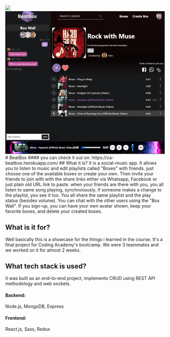 <img src="/frontend/src/assets/img/logo.png" width=250>  
<img src="screenshot.png">
# BeatBox  
#### you can check it out on: 
https://ca-beatbox.herokuapp.com/
## What it is?  
It is a social-music app. It allows you to listen to music and edit playlists called "Boxes" with friends.
just choose one of the available boxes or create your own. Then invite your friends to join with with the share links
either via Whatsapp, Facebook or just plain old URL link to paste.
when your friends are there with you, you all listen to same song playing, synchronously. 
if someone makes a change to the playlist, you see it too. You all share the same playlist and the play status (besides volume).
You can chat with the other users using the "Box Wall".
If you sign-up, you can have your own avatar shown, keep your favorite boxes, and delete your created boxes.

## What is it for?
Well basically this is a showcase for the things i learned in the course.
It's a final project for Coding Academy's bootcamp. 
We were 3 teammates and we worked on it for almost 2 weeks.

## What tech stack is used?
It was built as an end-to-end project, implements CRUD using REST API methodology and web sockets.
#### Backend:
Node.js, MongoDB, Express
#### Frontend:
React.js, Sass, Redux
